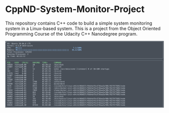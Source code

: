 # CppND-System-Monitor-Project
This repository contains C++ code to build a simple system monitoring system in a Linux-based system. This is a project from the Object Oriented Programming Course of the Udacity C++ Nanodegree program.

![Alt text](images/system_monitor.png)



